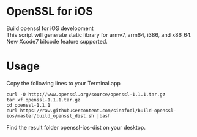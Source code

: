OpenSSL for iOS
=================
Build openssl for iOS development  
This script will generate static library for armv7, arm64, i386, and x86_64.  
New Xcode7 bitcode feature supported.


Usage
=================
Copy the following lines to your Terminal.app
```
curl -O http://www.openssl.org/source/openssl-1.1.1.tar.gz
tar xf openssl-1.1.1.tar.gz
cd openssl-1.1.1
curl https://raw.githubusercontent.com/sinofool/build-openssl-ios/master/build_openssl_dist.sh |bash
```
Find the result folder openssl-ios-dist on your desktop.

